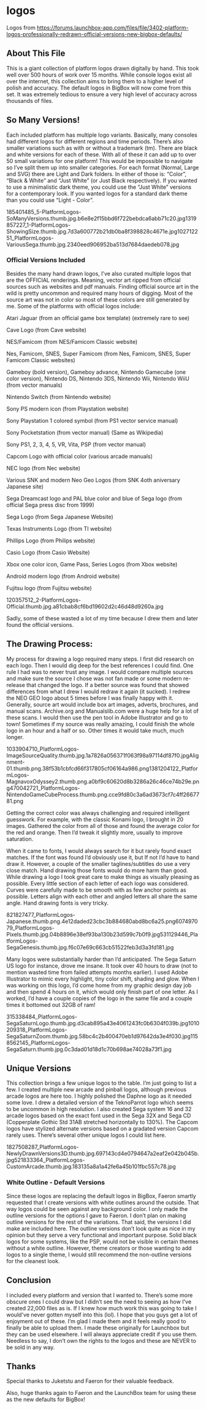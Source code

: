 # logos

Logos from https://forums.launchbox-app.com/files/file/3402-platform-logos-professionally-redrawn-official-versions-new-bigbox-defaults/

## About This File

This is a giant collection of platform logos drawn digitally by hand. This took well over 500 hours of work over 15 months. While console logos exist all over the internet, this collection aims to bring them to a higher level of polish and accuracy. The default logos in BigBox will now come from this set. It was extremely tedious to ensure a very high level of accuracy across thousands of files.

 ## So Many Versions!

Each included platform has multiple logo variants. Basically, many consoles had different logos for different regions and time periods. There’s also smaller variations such as with or without a trademark (tm). There are black and white versions for each of these. With all of these it can add up to over 50 small variations for one platform! This would be impossible to navigate so I’ve split them up into smaller categories. For each format (Normal, Large and SVG) there are Light and Dark folders. In either of those is: “Color”, “Black & White” and “Just White” (or Just Black respectively). If you wanted to use a minimalistic dark theme, you could use the “Just White” versions for a contemporary look. If you wanted logos for a standard dark theme than you could use “Light - Color”.

 185401485_5-PlatformLogos-SoManyVersions.thumb.jpg.b6e8e2f15bbd6f722bebdca6abb71c20.jpg1319857227_1-PlatformLogos-ShowingSize.thumb.jpg.7d3a600772b21db0ba8f398828c4671e.jpg102712251_PlatformLogos-VariousSega.thumb.jpg.2340eed906952ba513d7684daedeb078.jpg

### Official Versions Included

Besides the many hand drawn logos, I’ve also curated multiple logos that are the OFFICIAL renderings. Meaning, vector art ripped from official sources such as websites and pdf manuals. Finding official source art in the wild is pretty uncommon and required many hours of digging. Most of the source art was not in color so most of these colors are still generated by me. Some of the platforms with official logos include:

Atari Jaguar (from an official game box template) (extremely rare to see)

Cave Logo (from Cave website)

NES/Famicom (from NES/Famicom Classic website)

Nes, Famicom, SNES, Super Famicom (from Nes, Famicom, SNES, Super Famicom Classic websites)

Gameboy (bold version), Gameboy advance, Nintendo Gamecube (one color version), Nintendo DS, Nintendo 3DS, Nintendo Wii, Nintendo WiiU (from vector manuals)

Nintendo Switch (from Nintendo website)

Sony PS modern icon (from Playstation website)

Sony Playstation 1 colored symbol (from PS1 vector service manual)

Sony Pocketstation (from vector manual) (Same as Wikipedia)

Sony PS1, 2, 3, 4, 5, VR, Vita, PSP (from vector manual)

Capcom Logo with official color (various arcade manuals)

NEC logo (from Nec website)

Various SNK and modern Neo Geo Logos (from SNK 4oth aniversary Japanese site)

Sega Dreamcast logo and PAL blue color and blue of Sega logo (from official Sega press disc from 1999)

Sega Logo (from Sega Japanese Website)

Texas Instruments Logo (from TI website)

Phillips Logo (from Philips website)

Casio Logo (from Casio Website)

Xbox one color icon, Game Pass, Series Logos (from Xbox website)

Android modern logo (from Android website)

Fujitsu logo (from Fujitsu website)

120357512_2-PlatformLogos-Official.thumb.jpg.a81cbab8cf6bd19602d2c46d48d9260a.jpg

Sadly, some of these wasted a lot of my time because I drew them and later found the official versions.

## The Drawing Process:

My process for drawing a logo required many steps. I first did research on each logo. Then I would dig deep for the best references I could find. One rule I had was to never trust any image. I would compare multiple sources and make sure the source I chose was not fan made or some modern re-release that changed the logo. If a better source was found that showed differences from what I drew I would redraw it again (it sucked). I redrew the NEO GEO logo about 5 times before I was finally happy with it. Generally, source art would include box art images, adverts, brochures, and manual scans. Archive.org and Manualslib.com were a huge help for a lot of these scans. I would then use the pen tool in Adobe Illustrator and go to town! Sometimes if my source was really amazing, I could finish the whole logo in an hour and a half or so. Other times it would take much, much longer.

1033904710_PlatformLogos-ImageSourceQuality.thumb.jpg.1a7826a056371f063f98a97114df87f0.jpgAlignment-01.thumb.png.38f53b1cbfcd66f317805cf06164a986.png1381204122_PlatformLogos-MagnavoxOdyssey2.thumb.png.a0bf9c60620d8b3286a26c46ce74b29e.png470042721_PlatformLogos-NintendoGameCubeProcess.thumb.png.cce9fd80c3a6ad3673cf7c4ff2667781.png

Getting the correct color was always challenging and required intelligent guesswork. For example, with the classic Konami logo, I brought in 20 images. Gathered the color from all of those and found the average color for the red and orange. Then I’d tweak it slightly more, usually to improve saturation.

When it came to fonts, I would always search for it but rarely found exact matches. If the font was found I’d obviously use it, but If not I’d have to hand draw it. However, a couple of the smaller taglines/subtitles do use a very close match. Hand drawing those fonts would do more harm than good. While drawing a logo I took great care to make things as visually pleasing as possible. Every little section of each letter of each logo was considered. Curves were carefully made to be smooth with as few anchor points as possible. Letters align with each other and angled letters all share the same angle. Hand drawing fonts is very tricky.

821827477_PlatformLogos-Japanese.thumb.png.4e12daded23cbc3b884680abd8bc6a25.png607497079_PlatformLogos-Pixels.thumb.jpg.04b8896e38ef93ba130b23d599c7b0f9.jpg531129446_PlatformLogos-SegaGenesis.thumb.jpg.f6c07e69c663cb51522feb3d3a3fd181.jpg

Many logos were substantially harder than I’d anticipated. The Sega Saturn US logo for instance, drove me insane. It took over 40 hours to draw (not to mention wasted time from failed attempts months earlier). I used Adobe Illustrator to mimic every highlight, tiny color shift, shading and glow. When I was working on this logo, I’d come home from my graphic design day job and then spend 4 hours on it, which would only finish part of one letter. As I worked, I’d have a couple copies of the logo in the same file and a couple times it bottomed out 32GB of ram!

315338484_PlatformLogos-SegaSaturnLogo.thumb.jpg.d3cab895a43e4061243fc0b6304f039b.jpg1010209318_PlatformLogos-SegaSaturnZoom.thumb.jpg.58bc4c2b400470eb1d97642da3e4f030.jpg1158562145_PlatformLogos-SegaSaturn.thumb.jpg.0c3dad01d18d1c70b698ae74028a73f1.jpg

## Unique Versions

This collection brings a few unique logos to the table. I’m just going to list a few. I created multiple new arcade and pinball logos, although previous arcade logos are here too. I highly polished the Daphne logo as it needed some love. I drew a detailed version of the TeknoParrot logo which seems to be uncommon in high resolution. I also created Sega system 16 and 32 arcade logos based on the exact font used in the Sega 32X and Sega CD (Copperplate Gothic Std 31AB stretched horizontally to 130%). The Capcom logos have stylized alternate versions based on a gradated version Capcom rarely uses. There’s several other unique logos I could list here.

 1827508287_PlatformLogos-NewlyDrawnVersions3D.thumb.jpg.697143cd4e0794647a2eaf2e042b045b.jpg521833364_PlatformLogos-CustomArcade.thumb.jpg.183135a8a1a42fe6a45b101fbc557c78.jpg

### White Outline - Default Versions

Since these logos are replacing the default logos in BigBox, Faeron smartly requested that I create versions with white outlines around the outside. That way logos could be seen against any background color. I only made the outline versions for the options I gave to Faeron. I don’t plan on making outline versions for the rest of the variations. That said, the versions I did make are included here. The outline versions don’t look quite as nice in my opinion but they serve a very functional and important purpose. Solid black logos for some systems, like the PSP, would not be visible in certain themes without a white outline. However, theme creators or those wanting to add logos to a single theme, I would still recommend the non-outline versions for the cleanest look.

## Conclusion

I included every platform and version that I wanted to. There’s some more obscure ones I could draw but I didn’t see the need to seeing as how I've created 22,000 files as is. If I knew how much work this was going to take I would've never gotten myself into this (lol). I hope that you guys get a lot of enjoyment out of these. I’m glad I made them and it feels really good to finally be able to upload them. I made these originally for Launchbox but they can be used elsewhere. I will always appreciate credit if you use them. Needless to say, I don’t own the rights to the logos and these are NEVER to be sold in any way.

## Thanks

Special thanks to Juketstu and Faeron for their valuable feedback.

Also, huge thanks again to Faeron and the LaunchBox team for using these as the new defaults for BigBox!
